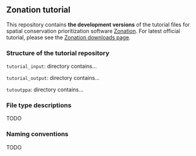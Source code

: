 ## Zonation tutorial

This repository contains **the development versions** of the tutorial files for spatial conservation prioritization software [Zonation](http://cbig.it.helsinki.fi/software/zonation/). For latest official tutorial, please see the [Zonation downloads page](http://cbig.it.helsinki.fi/development/projects/zonation/wiki/Download).

### Structure of the tutorial repository

`tutorial_input`: directory contains...

`tutorial_output`: directory contains...

`tutoutppa`: directory contains...

### File type descriptions

TODO

### Naming conventions

TODO


